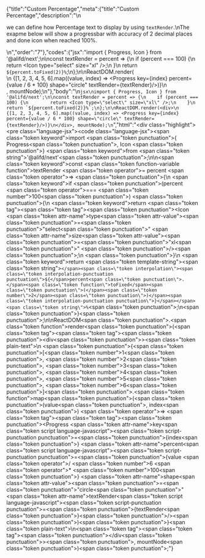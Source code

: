 {"title":"Custom Percentage","meta":{"title":"Custom Percentage","description":"\n<p>we can define how Percentage text to display by using <code>textRender</code>.\nThe exapme below will show a progressbar with accuracy of 2 decimal places and done icon when reached 100%.</p>\n","order":"7"},"codes":{"jsx":"import { Progress, Icon } from '@alifd/next';\n\nconst textRender = percent => {\n    if (percent === 100) {\n        return <Icon type=\"select\" size=\"xl\" />;\n    }\n    return `${percent.toFixed(2)}%`;\n};\n\nReactDOM.render(<div>\n    {[1, 2, 3, 4, 5, 6].map((value, index) => <Progress key={index} percent={value / 6 * 100} shape=\"circle\" textRender={textRender}/>)}\n</div>, mountNode);\n"},"body":"\n````jsx\nimport { Progress, Icon } from '@alifd/next';\n\nconst textRender = percent => {\n    if (percent === 100) {\n        return <Icon type=\"select\" size=\"xl\" />;\n    }\n    return `${percent.toFixed(2)}%`;\n};\n\nReactDOM.render(<div>\n    {[1, 2, 3, 4, 5, 6].map((value, index) => <Progress key={index} percent={value / 6 * 100} shape=\"circle\" textRender={textRender}/>)}\n</div>, mountNode);\n````","html":"<script>(function(){\"use strict\";\n\nvar _next = require(\"@alifd/next\");\n\nvar textRender = function textRender(percent) {\n    if (percent === 100) {\n        return React.createElement(_next.Icon, { type: \"select\", size: \"xl\" });\n    }\n    return percent.toFixed(2) + \"%\";\n};\n\nReactDOM.render(React.createElement(\n    \"div\",\n    null,\n    [1, 2, 3, 4, 5, 6].map(function (value, index) {\n        return React.createElement(_next.Progress, { key: index, percent: value / 6 * 100, shape: \"circle\", textRender: textRender });\n    })\n), mountNode);})()</script><div class=\"highlight\"><pre class=\"language-jsx\"><code class=\"language-jsx\"><span class=\"token keyword\">import</span> <span class=\"token punctuation\">{</span> Progress<span class=\"token punctuation\">,</span> Icon <span class=\"token punctuation\">}</span> <span class=\"token keyword\">from</span> <span class=\"token string\">'@alifd/next'</span><span class=\"token punctuation\">;</span>\n\n<span class=\"token keyword\">const</span> <span class=\"token function-variable function\">textRender</span> <span class=\"token operator\">=</span> percent <span class=\"token operator\">=></span> <span class=\"token punctuation\">{</span>\n    <span class=\"token keyword\">if</span> <span class=\"token punctuation\">(</span>percent <span class=\"token operator\">===</span> <span class=\"token number\">100</span><span class=\"token punctuation\">)</span> <span class=\"token punctuation\">{</span>\n        <span class=\"token keyword\">return</span> <span class=\"token tag\"><span class=\"token tag\"><span class=\"token punctuation\">&lt;</span>Icon</span> <span class=\"token attr-name\">type</span><span class=\"token attr-value\"><span class=\"token punctuation\">=</span><span class=\"token punctuation\">\"</span>select<span class=\"token punctuation\">\"</span></span> <span class=\"token attr-name\">size</span><span class=\"token attr-value\"><span class=\"token punctuation\">=</span><span class=\"token punctuation\">\"</span>xl<span class=\"token punctuation\">\"</span></span> <span class=\"token punctuation\">/></span></span><span class=\"token punctuation\">;</span>\n    <span class=\"token punctuation\">}</span>\n    <span class=\"token keyword\">return</span> <span class=\"token template-string\"><span class=\"token string\">`</span><span class=\"token interpolation\"><span class=\"token interpolation-punctuation punctuation\">${</span>percent<span class=\"token punctuation\">.</span><span class=\"token function\">toFixed</span><span class=\"token punctuation\">(</span><span class=\"token number\">2</span><span class=\"token punctuation\">)</span><span class=\"token interpolation-punctuation punctuation\">}</span></span><span class=\"token string\">%`</span></span><span class=\"token punctuation\">;</span>\n<span class=\"token punctuation\">}</span><span class=\"token punctuation\">;</span>\n\nReactDOM<span class=\"token punctuation\">.</span><span class=\"token function\">render</span><span class=\"token punctuation\">(</span><span class=\"token tag\"><span class=\"token tag\"><span class=\"token punctuation\">&lt;</span>div</span><span class=\"token punctuation\">></span></span><span class=\"token plain-text\">\n    </span><span class=\"token punctuation\">{</span><span class=\"token punctuation\">[</span><span class=\"token number\">1</span><span class=\"token punctuation\">,</span> <span class=\"token number\">2</span><span class=\"token punctuation\">,</span> <span class=\"token number\">3</span><span class=\"token punctuation\">,</span> <span class=\"token number\">4</span><span class=\"token punctuation\">,</span> <span class=\"token number\">5</span><span class=\"token punctuation\">,</span> <span class=\"token number\">6</span><span class=\"token punctuation\">]</span><span class=\"token punctuation\">.</span><span class=\"token function\">map</span><span class=\"token punctuation\">(</span><span class=\"token punctuation\">(</span>value<span class=\"token punctuation\">,</span> index<span class=\"token punctuation\">)</span> <span class=\"token operator\">=></span> <span class=\"token tag\"><span class=\"token tag\"><span class=\"token punctuation\">&lt;</span>Progress</span> <span class=\"token attr-name\">key</span><span class=\"token script language-javascript\"><span class=\"token script-punctuation punctuation\">=</span><span class=\"token punctuation\">{</span>index<span class=\"token punctuation\">}</span></span> <span class=\"token attr-name\">percent</span><span class=\"token script language-javascript\"><span class=\"token script-punctuation punctuation\">=</span><span class=\"token punctuation\">{</span>value <span class=\"token operator\">/</span> <span class=\"token number\">6</span> <span class=\"token operator\">*</span> <span class=\"token number\">100</span><span class=\"token punctuation\">}</span></span> <span class=\"token attr-name\">shape</span><span class=\"token attr-value\"><span class=\"token punctuation\">=</span><span class=\"token punctuation\">\"</span>circle<span class=\"token punctuation\">\"</span></span> <span class=\"token attr-name\">textRender</span><span class=\"token script language-javascript\"><span class=\"token script-punctuation punctuation\">=</span><span class=\"token punctuation\">{</span>textRender<span class=\"token punctuation\">}</span></span><span class=\"token punctuation\">/></span></span><span class=\"token punctuation\">)</span><span class=\"token punctuation\">}</span><span class=\"token plain-text\">\n</span><span class=\"token tag\"><span class=\"token tag\"><span class=\"token punctuation\">&lt;/</span>div</span><span class=\"token punctuation\">></span></span><span class=\"token punctuation\">,</span> mountNode<span class=\"token punctuation\">)</span><span class=\"token punctuation\">;</span></code></pre></div>"}
